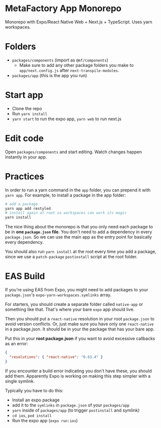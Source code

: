 # MetaFactory App Monorepo

Monorepo with Expo/React Native Web + Next.js + TypeScript. Uses yarn workspaces.

# Folders

- `packages/components` (import as `@mf/components`)
  - Make sure to add any other package folders you make to `app/next.config.js` after `next-transpile-modules`.
- `packages/app` (this is the app you run)

# Start app

- Clone the repo
- Run `yarn install`
- `yarn start` to run the expo app, `yarn web` to run next.js

# Edit code

Open `packages/components` and start editing. Watch changes happen instantly in your app.

# Practices

In order to run a yarn command in the `app` folder, you can prepend it with `yarn app`. For example, to install a package
in the app folder:

```sh
# add a package
yarn app add restyled
# install again at root so workspaces can work its magic
yarn install
```

The nice thing about the monorepo is that you only need each package to be in **one `package.json` file**. You don't need to add a dependency in every `package.json`. So we can use the main app as the entry point for basically every dependency.

You should also run `yarn install` at the root every time you add a package, since we use a `patch-package` `postinstall` script at the root folder.

# EAS Build

If you're using EAS from Expo, you might need to add packages to your `package.json`'s `expo-yarn-workspaces.symlinks` array.

For starters, you should create a separate folder called `native-app` or something like that. That's where your bare `expo` app should live.

Then you should put a `react-native` resolution in your root `package.json` to avoid version conflicts. Or, just make sure you have only one `react-native` in a package.json. It should be in your the package that has your bare app.

Put this in your **root package.json** if you want to avoid excessive callbacks as an error:

```json
{
  "resolutions": { "react-native": "0.63.4" }
}
```

If you encounter a build error indicating you don't have these, you should add them. Apparently Expo is working on making this step simpler with a single symlink.

Typically you have to do this:

- Install an expo package
- add it to the `symlinks` in `package.json` of your `packages/app`
- `yarn` inside of `packages/app` (to trigger `postinstall` and symlink)
- `cd ios`, `pod install`
- Run the expo app (`expo run:ios`)
